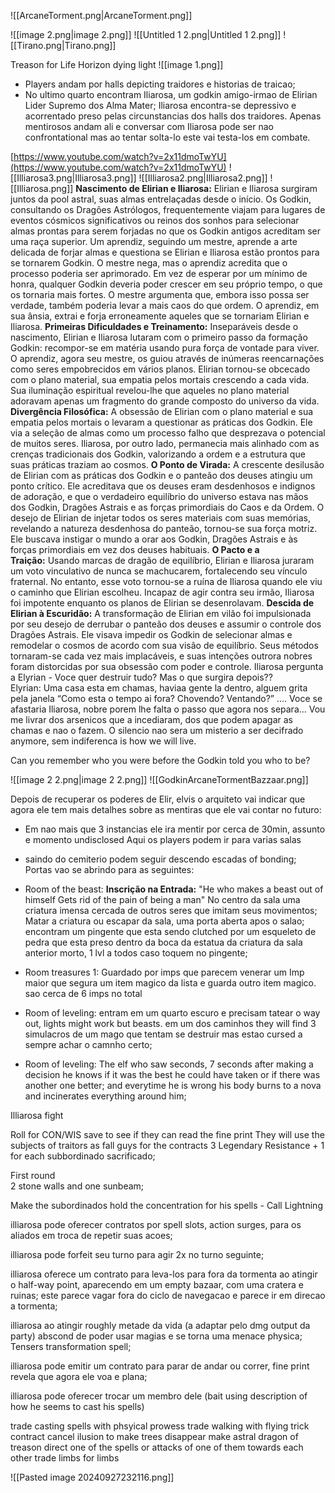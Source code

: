 ![[ArcaneTorment.png|ArcaneTorment.png]]
  
![[image 2.png|image 2.png]]
![[Untitled 1 2.png|Untitled 1 2.png]]
![[Tirano.png|Tirano.png]]
  
Treason for Life
Horizon dying light
![[image 1.png]]
- Players andam por halls depicting traidores e historias de traicao;
- No ultimo quarto encontram Iliarosa, um godkin amigo-irmao de Elirian Lider Supremo dos Alma Mater; Iliarosa encontra-se depressivo e acorrentado preso pelas circunstancias dos halls dos traidores. Apenas mentirosos andam ali e conversar com Iliarosa pode ser nao confrontational mas ao tentar solta-lo este vai testa-los em combate.
  
[https://www.youtube.com/watch?v=2x11dmoTwYU](https://www.youtube.com/watch?v=2x11dmoTwYU)
![[Illiarosa3.png|Illiarosa3.png]]
![[Illiarosa2.png|Illiarosa2.png]]
![[Illiarosa.png]]
**Nascimento de Elirian e Iliarosa:** Elirian e Iliarosa surgiram juntos da pool astral, suas almas entrelaçadas desde o início. Os Godkin, consultando os Dragões Astrólogos, frequentemente viajam para lugares de eventos cósmicos significativos ou reinos dos sonhos para selecionar almas prontas para serem forjadas no que os Godkin antigos acreditam ser uma raça superior. Um aprendiz, seguindo um mestre, aprende a arte delicada de forjar almas e questiona se Elirian e Iliarosa estão prontos para se tornarem Godkin. O mestre nega, mas o aprendiz acredita que o processo poderia ser aprimorado. Em vez de esperar por um mínimo de honra, qualquer Godkin deveria poder crescer em seu próprio tempo, o que os tornaria mais fortes. O mestre argumenta que, embora isso possa ser verdade, também poderia levar a mais caos do que ordem. O aprendiz, em sua ânsia, extrai e forja erroneamente aqueles que se tornariam Elirian e Iliarosa.
**Primeiras Dificuldades e Treinamento:** Inseparáveis desde o nascimento, Elirian e Iliarosa lutaram com o primeiro passo da formação Godkin: recompor-se em matéria usando pura força de vontade para viver. O aprendiz, agora seu mestre, os guiou através de inúmeras reencarnações como seres empobrecidos em vários planos. Elirian tornou-se obcecado com o plano material, sua empatia pelos mortais crescendo a cada vida. Sua iluminação espiritual revelou-lhe que aqueles no plano material adoravam apenas um fragmento do grande composto do universo da vida.
**Divergência Filosófica:** A obsessão de Elirian com o plano material e sua empatia pelos mortais o levaram a questionar as práticas dos Godkin. Ele via a seleção de almas como um processo falho que desprezava o potencial de muitos seres. Iliarosa, por outro lado, permanecia mais alinhado com as crenças tradicionais dos Godkin, valorizando a ordem e a estrutura que suas práticas traziam ao cosmos.
**O Ponto de Virada:** A crescente desilusão de Elirian com as práticas dos Godkin e o panteão dos deuses atingiu um ponto crítico. Ele acreditava que os deuses eram desdenhosos e indignos de adoração, e que o verdadeiro equilíbrio do universo estava nas mãos dos Godkin, Dragões Astrais e as forças primordiais do Caos e da Ordem. O desejo de Elirian de injetar todos os seres materiais com suas memórias, revelando a natureza desdenhosa do panteão, tornou-se sua força motriz. Ele buscava instigar o mundo a orar aos Godkin, Dragões Astrais e às forças primordiais em vez dos deuses habituais.
**O Pacto e a Traição:** Usando marcas de dragão de equilíbrio, Elirian e Iliarosa juraram um voto vinculativo de nunca se machucarem, fortalecendo seu vínculo fraternal. No entanto, esse voto tornou-se a ruína de Iliarosa quando ele viu o caminho que Elirian escolheu. Incapaz de agir contra seu irmão, Iliarosa foi impotente enquanto os planos de Elirian se desenrolavam.
**Descida de Elirian à Escuridão:** A transformação de Elirian em vilão foi impulsionada por seu desejo de derrubar o panteão dos deuses e assumir o controle dos Dragões Astrais. Ele visava impedir os Godkin de selecionar almas e remodelar o cosmos de acordo com sua visão de equilíbrio. Seus métodos tornaram-se cada vez mais implacáveis, e suas intenções outrora nobres foram distorcidas por sua obsessão com poder e controle.
Iliarosa pergunta a Elyrian - Voce quer destruir tudo? Mas o que surgira depois??  
Elyrian: Uma casa esta em chamas, haviaa gente la dentro, alguem grita pela janela “Como esta o tempo ai fora? Chovendo? Ventando?” …. Voce se afastaria Iliarosa, nobre porem lhe falta o passo que agora nos separa… Vou me livrar dos arsenicos que a incediaram, dos que podem apagar as chamas e nao o fazem. O silencio nao sera um misterio a ser decifrado anymore, sem indiferenca is how we will live.  
  
Can you remember who you were before the Godkin told you who to be?
  
![[image 2 2.png|image 2 2.png]]
![[GodkinArcaneTormentBazzaar.png]]

Depois de recuperar os poderes de Elir, elvis o arquiteto vai indicar que agora ele tem mais detalhes sobre as mentiras que ele vai contar no futuro:
- Em nao mais que 3 instancias ele ira mentir por cerca de 30min, assunto e momento undisclosed
Aqui os players podem ir para varias salas
- saindo do cemiterio podem seguir descendo escadas of bonding;
Portas vao se abrindo para as seguintes:
- Room of the beast:
**Inscrição na Entrada:**
"He who makes a beast out of himself
Gets rid of the pain of being a man"
No centro da sala uma criatura imensa cercada de outros seres que imitam seus movimentos; Matar a criatura ou escapar da sala, uma porta aberta apos o salao; encontram um pingente que esta sendo clutched por um esqueleto de pedra que esta preso dentro da boca da estatua da criatura da sala anterior morto, 1 lvl a todos caso toquem no pingente;
  
- Room treasures 1: Guardado por imps que parecem venerar um Imp maior que segura um item magico da lista e guarda outro item magico. sao cerca de 6 imps no total
- Room of leveling: entram em um quarto escuro e precisam tatear o way out, lights might work but beasts. em um dos caminhos they will find 3 simulacros de um mago que tentam se destruir mas estao cursed a sempre achar o camnho certo;
- Room of leveling: The elf who saw seconds, 7 seconds after making a decision he knows if it was the best he could have taken or if there was another one better; and everytime he is wrong his body burns to a nova and incinerates everything around him;
  



Illiarosa fight

Roll for CON/WIS save to see if they can read the fine print
They will use the subjects of traitors as fall guys for the contracts
3 Legendary Resistance + 1 for each subbordinado sacrificado;

First round  
2 stone walls and one sunbeam;

Make the subordinados hold the concentration for his spells - Call Lightning

illiarosa pode oferecer contratos por spell slots, action surges, para os aliados em troca de repetir suas acoes;

illiarosa pode forfeit seu turno para agir 2x no turno seguinte;

illiarosa oferece um contrato para leva-los para fora da tormenta ao atingir o half-way point, aparecendo em um empty bazaar, com uma cratera e ruinas; este parece vagar fora do ciclo de navegacao e parece ir em direcao a tormenta;

illiarosa ao atingir roughly metade da vida (a adaptar pelo dmg output da party) abscond de poder usar magias e se torna uma menace physica; Tensers transformation spell;

illiarosa pode emitir um contrato para parar de andar ou correr, fine print revela que agora ele voa e plana;

illiarosa pode oferecer trocar um membro dele (bait using description of how he seems to cast his spells)



trade casting spells with phsyical prowess
trade walking with flying trick contract
cancel ilusion to make trees disappear
make astral dragon of treason direct one of the spells or attacks of one of them towards each other
trade limbs for limbs

![[Pasted image 20240927232116.png]]